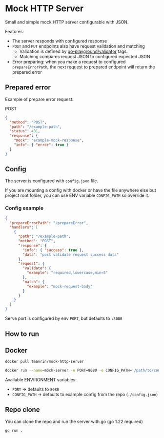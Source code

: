 # Mock HTTP Server

Small and simple mock HTTP server configurable with JSON.

Features:

- The server responds with configured response
- `POST` and `PUT` endpoints also have request validation and matching
  - Validation is defined by [go-playground/validator](https://github.com/go-playground/validator) tags.
  - Matching compares request JSON to configured expected JSON
- Error preparing: when you make a request to configured `prepareErrorPath`, the next request to prepared endpoint will return the prepared error

## Prepared error

Example of prepare error request:

POST

```json
{
  "method": "POST",
  "path": "/example-path",
  "status": 401,
  "response": {
    "mock": "example-mock-response",
    "info": { "error": true }
  }
}
```

## Config

The server is configured with `config.json` file.

If you are mounting a config with docker or have the file anywhere else but project root folder,
you can use ENV variable `CONFIG_PATH` so override it.

### Config example

```json
{
  "prepareErrorPath": "/prepareError",
  "handlers": [
    {
      "path": "/example-path",
      "method": "POST",
      "response": {
        "info": { "success": true },
        "data": "post validate request success data"
      },
      "request": {
        "validate": {
          "example": "required,lowercase,min=5"
        },
        "match": {
          "example": "mock-request-body"
        }
      }
    }
  ]
}
```

Serve port is configured by env `PORT`, but defaults to `:8080`

## How to run

## Docker

```sh
docker pull tmavrin/mock-http-server
```

```sh
docker run --name=mock-server -e PORT=8080 -e CONFIG_PATH='/path/to/config' tmavrin/mock-http-server
```

Available ENVIRONMENT variables:

- `PORT` -> defaults to `8080`
- `CONFIG_PATH` -> defaults to example config from the repo (`./config.json`)

## Repo clone

You can clone the repo and run the server with go (go 1.22 required)

```sh
go run .
```
